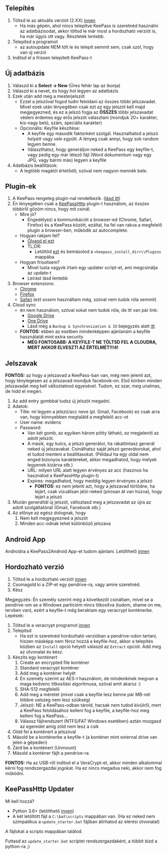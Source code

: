 ## Telepítés

1. Töltsd le az aktuális verziót (2.XX) [innen](http://keepass.info/download.html)
    * Ha más gépén, ahol nincs telepítve KeePass is szeretnéd használni az adatbázisodat,
      akkor töltsd le már most a hordozható verziót is, ha már úgyis ott vagy.
      Részletek lentebb.
1. Telepítsd a programot
    * az autoupdate NEM tölt le és telepít semmit sem, csak szól, hogy van új verzió
3. Indítsd el a frissen telepített KeePass-t

## Új adatbázis
1. Válaszd ki a __Select -> New__ (Üres fehér lap az ikonja)
2. Válaszd ki a nevet, és hogy hol legyen az adatbázis
3. Ezek után add meg a mesterjelszót
    * Ezzel a jelszóval fogod tudni feloldani az összes többi jelszavadat.
      Mivel ezek után lényegében csak ezt az egy jelszót kell majd megjegyezned, és ez a jelszó fogja az __ÖSSZES__ többi jelszavadat védeni
      érdemes egy erős jelszót választani (mondjuk 20+ karakter, kis-nagy betű, szám, speciális karakter)
    * Opcionális: Keyfile készítése:
        * A keyfile egy második faktorként szolgál.
          Hasznalhatod a jelszó *helyett* vagy *vele együtt*.
          A lényeg csak annyi, hogy sok random legyen benne.
        * Választhatsz, hogy generáljon neked a KeePass egy keyfile-t,
          vagy pedig egy már létező fájl (Word dokumentum vagy egy JPG, vagy bármi más) legyen a keyfile 
4. Adatbázis beállítások:
    * A legtöbb magától értetődő, szóval nem nagyon mennék bele.

## Plugin-ek
1. A KeePass rengeteg plugin-nal rendelkezik. ([lásd itt](https://keepass.info/plugins.html))
2. Én lényegében csak a [KeePassHttp](https://keepass.info/plugins.html#keepasshttp) plugin-t használom,
   az összes többiről gőzöm nincs, hogy mit csinál.
    * Mire jó?
        * Engedélyezi a kommunikációt a browser-ed (Chrome, Safari, Firefox) és a KeePass között,
          ezáltal, ha fel van rakva a megfelelő plugin a browser-ben, működik az autocomplete.
    * Hogyan rakjam fel?
        * [Olvasd el ezt](https://github.com/pfn/keepasshttp/#non-windows--manual-windows-installation)
        * TL;DR:
            * Letöltöd [ezt](https://github.com/pfn/keepasshttp/raw/master/KeePassHttp.plgx) és bemásolod a `<keepass_install_dir>\\Plugins` mappába
    * Hogyan frissítsem?
        * Mivel lusta vagyok írtam egy updater script-et, ami megcsinálja az update-t
        * Leírást lásd lentebb
3. Browser extensions:
    * [Chrome](https://chrome.google.com/webstore/detail/chromeipass/ompiailgknfdndiefoaoiligalphfdae=)
    * [Firefox](https://addons.mozilla.org/en-US/firefox/addon/passifox/)
    * [Safari](https://github.com/mmichaa/passafari.safariextension) (ezt sosem használtam még, szóval nem tudok róla semmit)
4. Cloud sync
    * én nem használom, szóval sokat nem tudok róla, de itt van pár link:
        * [Google Drive](https://sourceforge.net/projects/kp-googlesync/)
        * [One Drive](https://github.com/KoenZomers/KeePassOneDriveSync)
        * Lásd még a `Backup & Synchronization & IO` bejegyzés alatt [itt](https://keepass.info/plugins.html)
    * __FONTOS:__ ebben az esetben mindenképpen ajánlanám a keyfile használatát mint extra security
        * __MÉG FONTOSABB: A KEYFILE-T NE TÖLTSD FEL A CLOUDRA, MERT AKKOR ELVESZTI AZ ÉRTELMÉT!!!4!__ 

## Jelszavak
__FONTOS:__ az hogy a jelszavad a KeePass-ban van, még nem jelenti azt, hogy ténylegesen az a jelszavad mondjuk facebook-on.
Első körben minden jelszavadat meg kell változtatnod egyesével.
Tudom, ez szar, meg unalmas, de hidd el megéri.
1. Az add entry gombbal tudsz új jelszót megadni.
2. Adatok:
    * Title: mi legyen a jelszó/acc neve (pl. Gmail, Facebook) ez csak arra van, hogy könnyebben megtaláld a megfelelő acc-ot
    * User name: evidens
    * Password:
        * Van két gomb, az egyiken három pötty látható, ez megjeleníti az adott jelszót.
        * A másik, egy kulcs, a jelszó generátor, ha rákattintasz generál neked új jelszavakat.
          Csinálhatsz saját jelszó generátorokat, ahol el tudod menteni a beállítasokat.
          (Példaul ha egy oldal nem enged bizonyos karaktereket, akkor megadhatod, hogy melyek legyenek kizárva stb.)
        * URL: milyen URL alatt legyen érvényes az acc (hasznos ha használod a KeePassHttp plugin-t)
        * Expires: megadhatod, hogy meddig legyen érvényes a jelszó
            * __FONTOS:__ ez nem jelenti azt, hogy a jelszavad törlődne, ha lejárt, csak vizuálisan jelzi neked (pirosan át van húzva), hogy lejárt a jelszó
3. Miután generáltál új jelszót, változtasd meg a jelszavadat az újra az adott szolgáltatónál (Gmail, Facebook stb.)
4. Az előnye az egész dolognak, hogy
    1. Nem kell megjegyezned a jelszót
    2. Minden acc-odnak lehet különböző jelszava

## Android App
Androidra a KeePass2Android App-et tudom ajánlani.
Letölthető [innen](https://play.google.com/store/apps/details?id=keepass2android.keepass2android&hl=hu)

## Hordozható verzió
1. Töltsd le a hordozható verziót [innen](http://keepass.info/download.html)
2. Csomagold ki a ZIP-et egy pendrive-ra, vagy amire szeretnéd.
3. Kész

Megjegyzés:
Én személy szerint még a következőt csináltam, mivel se a pendrive-om se a Windows partícióm nincs titkosítva
(tudom, shame on me, tervben van), ezért a keyfile-t még beraktam egy veracrypt konténerbe.
Lepések:
1. Töltsd le a veracrypt programot [innen](https://veracrypt.codeplex.com/wikipage?title=Downloads#Title)
2. Telepítsd
    * Ha ezt is szeretnéd hordozható verzióban a pendrive-odon tartani, hiszen másképp nem férsz hozzá a keyfile-hoz,
      akkor a telepítés közben az `Install` opció helyett válaszd az `Extract` opciót. Add meg az útvonalat és kész.
3. Készíts egy konténert
    1. Create an encrypted file konténer
    2. Standard veracrypt konténer
    3. Add meg a konténer helyét
    4. Én személy szerint az AES-t használom, de mindenkinek megvan a maga kedvenc titkosítási algoritmusa, szóval amit akarsz :)
    5. SHA-512 megfelelő
    6. Add meg a méretet (mivel csak a keyfile lesz benne pár MB-nél többre valszeg nem lesz szükség)
    7. Jelszó: NE a KeePass-odban tárold, hacsak nem tudod kívülről, mert a KeePass feloldásához kelleni fog a keyfile, a keyfile-hoz meg kelleni fog a KeePass...
    8. Válassz fájlrendszert (NTFS/FAT Windows esetében) aztán mozgasd az egeredet amíg zöld nem lesz a csík
4. Oldd fel a konténert a jelszóval
5. Másold be a konténerbe a keyfile-t (a konténer mint external drive van jelen a gépeden)
6. Zárd be a konténert (Unmount)
7. Másold a konténer fájlt a pendrive-ra

__FONTOS:__ Ha az USB-ről indítod el a VeraCrypt-et, akkor minden alkalommal kérni fog rendszergazdai jogokat.
Ha ez nincs megadva neki, akkor nem fog működni.

## KeePassHttp Updater
Mi kell hozzá?
* Python 3.6+ (letölthető [innen](https://www.python.org/downloads/))
* A két letöltött fájl a `C:\bat\scripts` mappában van. (Ha ez neked nem szimpatikus a `update_starter.bat` fájlban átírhatod az elérési útvonalat)

A fájlokat a scripts mappában találod.

Futtasd az `update_starter.bat` scriptet rendszergazdaként, a többit bízd a python-ra ;)
